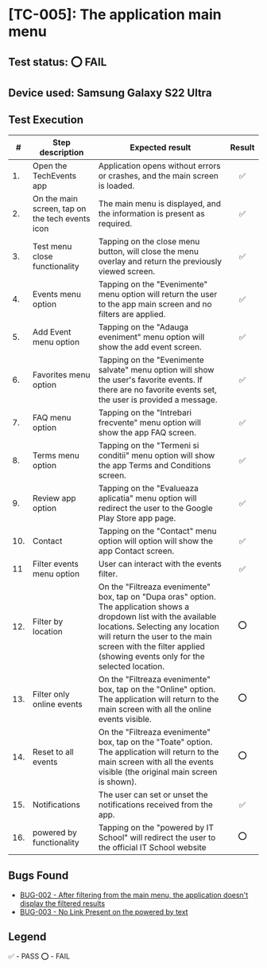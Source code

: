 # [TC-005]: The application main menu

## Test status: ⭕ FAIL

## Device used: Samsung Galaxy S22 Ultra

## Test Execution

| #  | Step description                     | Expected result                                                                               | Result |
|----|--------------------------------------|-----------------------------------------------------------------------------------------------|:------:|
| 1.  | Open the TechEvents app                         | Application opens without errors or crashes, and the main screen is loaded. | ✅  |
| 2.  | On the main screen, tap on the tech events icon | The main menu is displayed, and the information is present as required. | ✅  |
| 3.  | Test menu close functionality                   | Tapping on the close menu button, will close the menu overlay and return the previously viewed screen. | ✅  |
| 4.  | Events menu option                              | Tapping on the "Evenimente" menu option will return the user to the app main screen and no filters are applied. | ✅  |
| 5.  | Add Event menu option                           | Tapping on the "Adauga eveniment" menu option will show the add event screen.  | ✅  |
| 6.  | Favorites menu option                           | Tapping on the "Evenimente salvate" menu option will show the user's favorite events. If there are no favorite events set, the user is provided a message. | ✅  |
| 7.  | FAQ menu option                                 | Tapping on the "Intrebari frecvente" menu option will show the app FAQ screen. | ✅  |
| 8.  | Terms menu option                               | Tapping on the "Termeni si conditii" menu option will show the app Terms and Conditions screen. | ✅  |
| 9.  | Review app option                               | Tapping on the "Evalueaza aplicatia" menu option will redirect the user to the Google Play Store app page. | ✅  |
| 10. | Contact                                        | Tapping on the "Contact" menu option will option will show the app Contact screen. | ✅  |
| 11  | Filter events menu option                       | User can interact with the events filter.  | ✅  |
| 12. | Filter by location                              | On the "Filtreaza evenimente" box, tap on "Dupa oras" option. The application shows a dropdown list with the available locations. Selecting any location will return the user to the main screen with the filter applied (showing events only for the selected location. | ⭕  |
| 13. | Filter only online events                       | On the "Filtreaza evenimente" box, tap on the "Online" option. The application will return to the main screen with all the online events visible. | ⭕  |
| 14. | Reset to all events                             | On the "Filtreaza evenimente" box, tap on the "Toate" option. The application will return to the main screen with all the events visible (the original main screen is shown). | ⭕  |
| 15. | Notifications                                   | The user can set or unset the notifications received from the app. | ✅  |
| 16. | powered by functionality                        | Tapping on the "powered by IT School" will redirect the user to the official IT School website | ⭕  |

## Bugs Found

- [BUG-002 - After filtering from the main menu, the application doesn't display the filtered results](../bug-reports/BUG-002.md)
- [BUG-003 - No Link Present on the powered by text](../bug-reports/BUG-003.md)

## Legend

✅ - PASS
⭕ - FAIL

